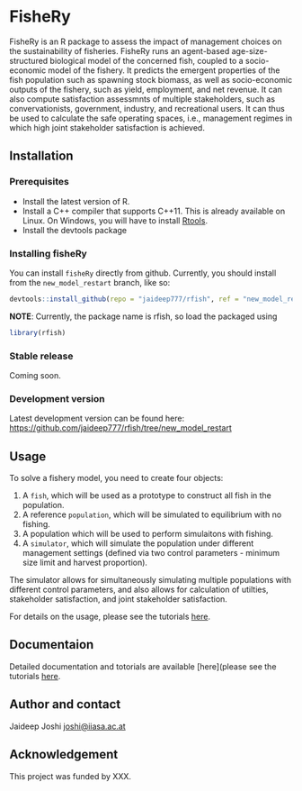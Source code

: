 # FisheRy

FisheRy is an R package to assess the impact of management choices on the sustainability of fisheries. FisheRy runs an agent-based age-size-structured biological model of the concerned fish, coupled to a  socio-economic model of the fishery. It predicts the emergent properties of the fish population such as spawning stock biomass, as well as socio-economic outputs of the fishery, such as yield, employment, and net revenue. It can also compute satisfaction assessmnts of multiple stakeholders, such as convervationists, government, industry, and recreational users. It can thus be used to calculate the safe operating spaces, i.e., management regimes in which high joint stakeholder satisfaction is achieved.  

## Installation

### Prerequisites

- Install the latest version of R.
- Install a C++ compiler that supports C++11. This is already available on Linux. On Windows, you will have to install [Rtools](http://cran.r-project.org/bin/windows/Rtools/). 
- Install the devtools package 

### Installing fisheRy

You can install `fisheRy` directly from github. Currently, you should install from the `new_model_restart` branch, like so: 

```r
devtools::install_github(repo = "jaideep777/rfish", ref = "new_model_restart")
```

**NOTE**: Currently, the package name is rfish, so load the packaged using 
```r
library(rfish)
```

### Stable release

Coming soon.

### Development version

Latest development version can be found here: https://github.com/jaideep777/rfish/tree/new_model_restart 

## Usage

To solve a fishery model, you need to create four objects:

1. A `fish`, which will be used as a prototype to construct all fish in the population. 
2. A reference `population`, which will be simulated to equilibrium with no fishing.
3. A population which will be used to perform simulaitons with fishing.
4. A `simulator`, which will simulate the population under different management settings (defined via two control parameters - minimum size limit and harvest proportion). 

The simulator allows for simultaneously simulating multiple populations with different control parameters, and also allows for calculation of utilties, stakeholder satisfaction, and joint stakeholder satisfaction. 

For details on the usage, please see the tutorials [here](https://jaideep777.github.io/rfish/index.html).

## Documentaion 

Detailed documentation and totorials are available [here](please see the tutorials [here](https://jaideep777.github.io/rfish/index.html).

## Author and contact

Jaideep Joshi
joshi@iiasa.ac.at


## Acknowledgement

This project was funded by XXX.



